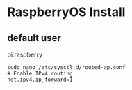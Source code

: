 # RaspberryOS Install

## default user

  pi:raspberry

```
sudo nano /etc/sysctl.d/routed-ap.conf
# Enable IPv4 routing
net.ipv4.ip_forward=1
```
